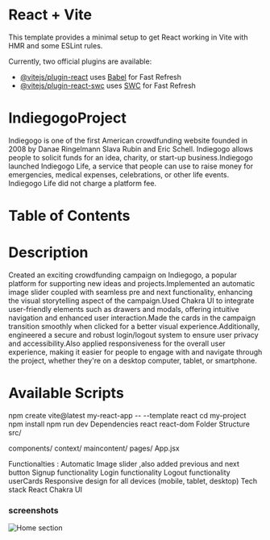 # React + Vite

This template provides a minimal setup to get React working in Vite with HMR and some ESLint rules.

Currently, two official plugins are available:

- [@vitejs/plugin-react](https://github.com/vitejs/vite-plugin-react/blob/main/packages/plugin-react/README.md) uses [Babel](https://babeljs.io/) for Fast Refresh
- [@vitejs/plugin-react-swc](https://github.com/vitejs/vite-plugin-react-swc) uses [SWC](https://swc.rs/) for Fast Refresh


# IndiegogoProject
Indiegogo is one of the first American crowdfunding website founded in 2008 by Danae Ringelmann Slava Rubin and Eric Schell. Indiegogo allows people to solicit funds for an idea, charity, or start-up business.Indiegogo launched Indiegogo Life, a service that people can use to raise money for emergencies, medical expenses, celebrations, or other life events. Indiegogo Life did not charge a platform fee.

# Table of Contents
# Description
Created an exciting crowdfunding campaign on Indiegogo, a popular platform for supporting new ideas and projects.Implemented an automatic image slider coupled with seamless pre and next functionality, enhancing the visual storytelling aspect of the campaign.Used Chakra UI to integrate user-friendly elements such as drawers and modals, offering intuitive navigation and enhanced user interaction.Made the cards in the campaign transition smoothly when clicked for a better visual experience.Additionally, engineered a secure and robust login/logout system to ensure user privacy and accessibility.Also applied responsiveness for the overall user experience, making it easier for people to engage with and navigate through the project, whether they're on a desktop computer, tablet, or smartphone.

# Available Scripts
npm create vite@latest my-react-app -- --template react
cd my-project
npm install
npm run dev
Dependencies
react
react-dom
Folder Structure
src/

 components/
 context/
 maincontent/
 pages/
App.jsx

Functionalties :
Automatic Image slider ,also added previous and next button
Signup functionality
Login functionality
Logout functionality
userCards
Responsive design for all devices (mobile, tablet, desktop)
Tech stack
React
Chakra UI

### screenshots
![Home section](https://i.ibb.co/k8dyjX2/Screenshot-23.png)